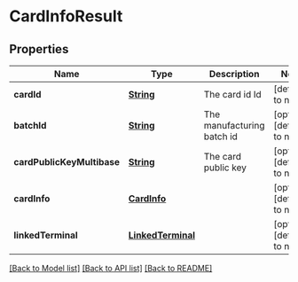 # CardInfoResult
## Properties

Name | Type | Description | Notes
------------ | ------------- | ------------- | -------------
**cardId** | [**String**](string.md) | The card id Id | [default to null]
**batchId** | [**String**](string.md) | The manufacturing batch id | [optional] [default to null]
**cardPublicKeyMultibase** | [**String**](string.md) | The card public key | [optional] [default to null]
**cardInfo** | [**CardInfo**](CardInfo.md) |  | [optional] [default to null]
**linkedTerminal** | [**LinkedTerminal**](LinkedTerminal.md) |  | [optional] [default to null]

[[Back to Model list]](../README.md#documentation-for-models) [[Back to API list]](../README.md#documentation-for-api-endpoints) [[Back to README]](../README.md)

